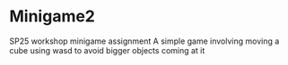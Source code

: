 # Minigame2
SP25 workshop minigame assignment
A simple game involving moving a cube using wasd to avoid bigger objects coming at it
